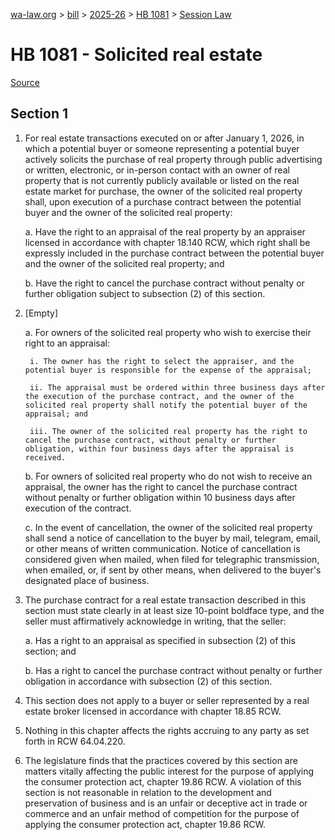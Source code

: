 [wa-law.org](/) > [bill](/bill/) > [2025-26](/bill/2025-26/) > [HB 1081](/bill/2025-26/hb/1081/) > [Session Law](/bill/2025-26/hb/1081/S.SL/)

# HB 1081 - Solicited real estate

[Source](http://lawfilesext.leg.wa.gov/biennium/2025-26/Pdf/Bills/Session%20Laws/House/1081-S.SL.pdf)

## Section 1
1. For real estate transactions executed on or after January 1, 2026, in which a potential buyer or someone representing a potential buyer actively solicits the purchase of real property through public advertising or written, electronic, or in-person contact with an owner of real property that is not currently publicly available or listed on the real estate market for purchase, the owner of the solicited real property shall, upon execution of a purchase contract between the potential buyer and the owner of the solicited real property:

    a. Have the right to an appraisal of the real property by an appraiser licensed in accordance with chapter 18.140 RCW, which right shall be expressly included in the purchase contract between the potential buyer and the owner of the solicited real property; and

    b. Have the right to cancel the purchase contract without penalty or further obligation subject to subsection (2) of this section.

2. [Empty]

    a. For owners of the solicited real property who wish to exercise their right to an appraisal:

        i. The owner has the right to select the appraiser, and the potential buyer is responsible for the expense of the appraisal;

        ii. The appraisal must be ordered within three business days after the execution of the purchase contract, and the owner of the solicited real property shall notify the potential buyer of the appraisal; and

        iii. The owner of the solicited real property has the right to cancel the purchase contract, without penalty or further obligation, within four business days after the appraisal is received.

    b. For owners of solicited real property who do not wish to receive an appraisal, the owner has the right to cancel the purchase contract without penalty or further obligation within 10 business days after execution of the contract.

    c. In the event of cancellation, the owner of the solicited real property shall send a notice of cancellation to the buyer by mail, telegram, email, or other means of written communication. Notice of cancellation is considered given when mailed, when filed for telegraphic transmission, when emailed, or, if sent by other means, when delivered to the buyer's designated place of business.

3. The purchase contract for a real estate transaction described in this section must state clearly in at least size 10-point boldface type, and the seller must affirmatively acknowledge in writing, that the seller:

    a. Has a right to an appraisal as specified in subsection (2) of this section; and

    b. Has a right to cancel the purchase contract without penalty or further obligation in accordance with subsection (2) of this section.

4. This section does not apply to a buyer or seller represented by a real estate broker licensed in accordance with chapter 18.85 RCW.

5. Nothing in this chapter affects the rights accruing to any party as set forth in RCW 64.04.220.

6. The legislature finds that the practices covered by this section are matters vitally affecting the public interest for the purpose of applying the consumer protection act, chapter 19.86 RCW. A violation of this section is not reasonable in relation to the development and preservation of business and is an unfair or deceptive act in trade or commerce and an unfair method of competition for the purpose of applying the consumer protection act, chapter 19.86 RCW.

